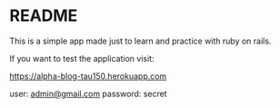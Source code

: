 # README

This is a simple app made just to learn and practice with ruby on rails.

If you want to test the application visit:

https://alpha-blog-tau150.herokuapp.com

user: admin@gmail.com
password: secret
